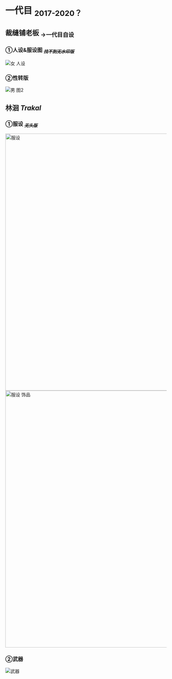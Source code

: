# **一代目**  <sub>2017-2020？</sub>
## 裁缝铺老板  <sub>→一代目自设</sub>
### ①人设&服设图 <sub>~~_找不到无水印版_~~</sub>
![女 人设](https://github.com/MacRuS6910/MacRuS6910.github.io/assets/174402642/405576d9-5ff9-4a5e-9868-a8fbdad6df97)
### ②性转版
![男 图2](https://github.com/MacRuS6910/MacRuS6910.github.io/assets/174402642/e21c7bb5-fe1b-4f4f-a8b4-591af7a2031a)

## 林洄 _Trakal_
### ①服设 <sub>~~_无头版_~~</sub>
<img width="800" alt="服设" src="https://github.com/MacRuS6910/MacRuS6910.github.io/assets/174402642/1868f642-8d81-4a80-9ca6-bd95c344b891">
<img width="800" alt="服设 饰品" src="https://github.com/MacRuS6910/MacRuS6910.github.io/assets/174402642/2351dd92-e9ca-49e7-9a6d-5de412d02e22">

### ②武器
![武器](https://github.com/MacRuS6910/MacRuS6910.github.io/assets/174402642/d8c6307e-08ef-40d7-9cce-90141212fc5d)

